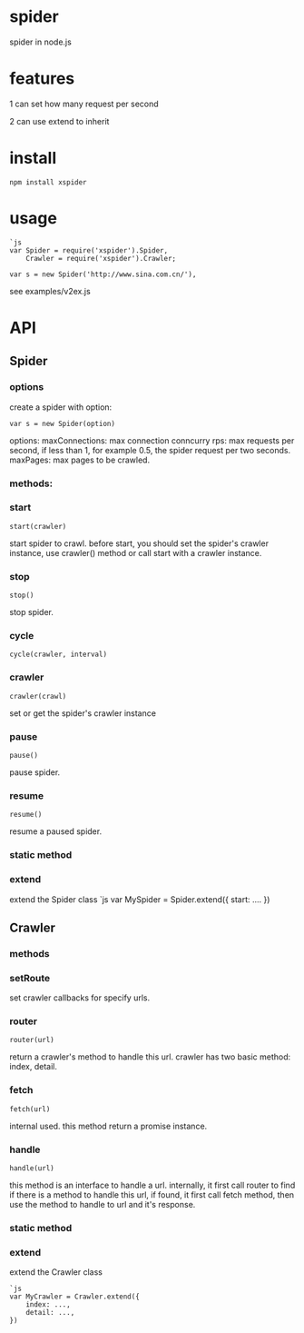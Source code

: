 # spider
spider in node.js

# features

1 can set how many request per second

2 can use extend to inherit

# install

    npm install xspider

# usage

    `js
    var Spider = require('xspider').Spider,
        Crawler = require('xspider').Crawler;

    var s = new Spider('http://www.sina.com.cn/'),

see examples/v2ex.js

# API

## Spider

### options

create a spider with option:

    var s = new Spider(option)

options:
    maxConnections: max connection conncurry
    rps: max requests per second, if less than 1, for example 0.5, the spider request per two seconds.
    maxPages: max pages to be crawled.

### methods:

### start
    start(crawler)

start spider to crawl.
before start, you should set the spider's crawler instance, use crawler() method or call start with a crawler instance.

### stop
    stop()

stop spider.

### cycle
    cycle(crawler, interval)

### crawler
    crawler(crawl)

set or get the spider's crawler instance

### pause
    pause()

pause spider.

### resume
    resume()

resume a paused spider.

### static method

### extend

extend the Spider class
    `js
    var MySpider = Spider.extend({
        start: ....
    })

## Crawler

### methods

### setRoute
set crawler callbacks for specify urls.

### router
    router(url)

return a crawler's method to handle this url.
crawler has two basic method: index, detail.

### fetch
    fetch(url)

internal used. this method return a promise instance.

### handle
    handle(url)

this method is an interface to handle a url.
internally, it first call router to find if there is a method to handle this url, if found, it first call fetch method, then use the method to handle to url and it's response.

### static method

### extend

extend the Crawler class

    `js
    var MyCrawler = Crawler.extend({
        index: ...,
        detail: ...,
    })
